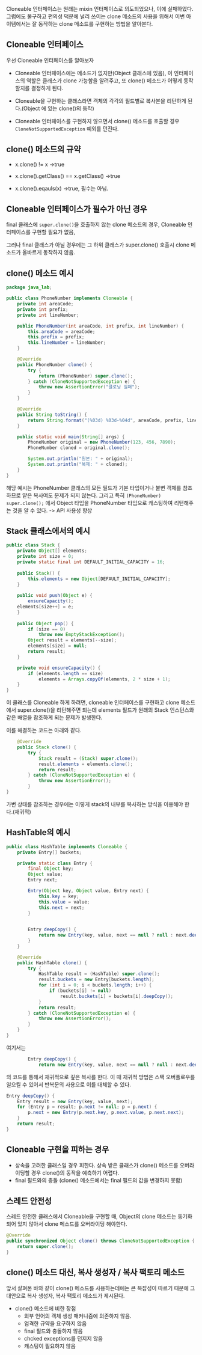 Cloneable 인터페이스는 원래는 mixin 인터페이스로 의도되었으나, 이에 실패하였다. 
그럼에도 불구하고 편의성 덕분에 널리 쓰이는 clone 메소드의 사용을 위해서
이번 아이템에서는 잘 동작하는 clone 메소드를 구현하는 방법을 알아본다.


## Cloneable 인터페이스

우선 Cloneable 인터페이스를 알아보자
- Cloneable 인터페이스에는 메소드가 없지만(Object 클래스에 있음), 이 인터페이스의 역할은 클래스가 clone 가능함을 알려주고, 또 clone() 메소드가 어떻게 동작할지를 결정하게 된다. 

- Cloneable을 구현하는 클래스라면 객체의 각각의 필드별로 복사본을 리턴하게 된다.(Object 에 있는 clone()의 동작)

- Cloneable 인터페이스를 구현하지 않으면서 clone() 메소드를 호출할 경우 `CloneNotSupportedException` 예외를 던진다.


## clone() 메소드의 규약

- x.clone() != x                            ->true

- x.clone().getClass() == x.getClass()       ->true

- x.clone().eqauls(x)       				->true, 필수는 아님.


## Cloneable 인터페이스가 필수가 아닌 경우

final 클래스에 `super.clone()`을 호출하지 않는 clone 메소드의 경우, Cloneable 인터페이스를 구현할 필요가 없음,

그러나 final 클래스가 아닐 경우에는 그 하위 클래스가 super.clone() 호출시 clone 메소드가 올바르게 동작하지 않음.

## clone() 메소드 예시

```java
package java_lab;

public class PhoneNumber implements Cloneable {
    private int areaCode;
    private int prefix;
    private int lineNumber;

    public PhoneNumber(int areaCode, int prefix, int lineNumber) {
        this.areaCode = areaCode;
        this.prefix = prefix;
        this.lineNumber = lineNumber;
    }

    @Override
    public PhoneNumber clone() {
        try {
            return (PhoneNumber) super.clone();
        } catch (CloneNotSupportedException e) {
            throw new AssertionError("클로닝 실패");
        }
    }

    @Override
    public String toString() {
        return String.format("(%03d) %03d-%04d", areaCode, prefix, lineNumber);
    }

    public static void main(String[] args) {
        PhoneNumber original = new PhoneNumber(123, 456, 7890);
        PhoneNumber cloned = original.clone();

        System.out.println("원본: " + original);
        System.out.println("복제: " + cloned);
    }
}

```
해당 예시는 PhoneNumber 클래스의 모든 필드가 기본 타입이거나 불변 객체를 참조하므로 얕은 복사여도 문제가 되지 않는다.
그리고 특히 `(PhoneNumber) super.clone();` 에서 
Object 타입을 PhoneNumber 타입으로 캐스팅하여 리턴해주는 것을 알 수 있다. -> API 사용성 향상

## Stack 클래스에서의 예시

```java
public class Stack {
	private Object[] elements;
	private int size = 0;
	private static final int DEFAULT_INITIAL_CAPACITY = 16;
    
	public Stack() {
		this.elements = new Object[DEFAULT_INITIAL_CAPACITY];
	}
    
	public void push(Object e) {
		ensureCapacity();
	elements[size++] = e;
	}
    
	public Object pop() {
		if (size == 0)
			throw new EmptyStackException();
		Object result = elements[--size];
		elements[size] = null; 
        return result;
	}

	private void ensureCapacity() {
		if (elements.length == size)
			elements = Arrays.copyOf(elements, 2 * size + 1);
	}
}
```

이 클래스를 Cloneable 하게 하려면, cloneable 인터페이스를 구현하고 clone 메소드에서 super.clone()을 리턴해주면 되는데 elements 필드가 원래의 Stack 인스턴스와 같은 배열을 참조하게 되는 문제가 발생한다.

이를 해결하는 코드는 아래와 같다.
```java
	@Override 
	public Stack clone() {
		try {
			Stack result = (Stack) super.clone();
			result.elements = elements.clone();
			return result;
		} catch (CloneNotSupportedException e) {
			throw new AssertionError();
		}
}

```
가변 상태를 참조하는 경우에는 이렇게 stack의 내부를 복사하는 방식을 이용해야 한다.(재귀적)


## HashTable의 예시

```java
public class HashTable implements Cloneable {
    private Entry[] buckets; 

    private static class Entry {
        final Object key;
        Object value;
        Entry next;

        Entry(Object key, Object value, Entry next) {
            this.key = key;
            this.value = value;
            this.next = next;
        }

   
        Entry deepCopy() {
            return new Entry(key, value, next == null ? null : next.deepCopy());
        }
    }

    @Override
    public HashTable clone() {
        try {
            HashTable result = (HashTable) super.clone();
            result.buckets = new Entry[buckets.length];
            for (int i = 0; i < buckets.length; i++) {
                if (buckets[i] != null)
                    result.buckets[i] = buckets[i].deepCopy();
            }
            return result;
        } catch (CloneNotSupportedException e) {
            throw new AssertionError();
        }
    }
}

```

여기서는 
```java
        Entry deepCopy() {
            return new Entry(key, value, next == null ? null : next.deepCopy());
```
의 코드를 통해서 재귀적으로 깊은 복사를 한다. 이 때 재귀적 방법은 스택 오버플로우를 일으킬 수 있어서 반복문의 사용으로 이를 대체할 수 있다.

```java
Entry deepCopy() {
    Entry result = new Entry(key, value, next);
    for (Entry p = result; p.next != null; p = p.next) {
        p.next = new Entry(p.next.key, p.next.value, p.next.next);
    }
    return result;
}
```


## Cloneable 구현을 피하는 경우

- 상속을 고려한 클래스일 경우 피한다. 상속 받은 클래스가 clone() 메소드를 오버라이딩할 경우 clone()의 동작을 예측하기 어렵다.
- final 필드와의 충돌 (clone() 메소드에서는 final 필드의 값을 변경하지 못함)

## 스레드 안전성

스레드 안전한 클래스에서 Cloneable을 구현할 때, Object의 clone 메소드는 동기화되어 있지 않아서 clone 메소드를 오버라이딩 해야한다.
```java
@Override
public synchronized Object clone() throws CloneNotSupportedException {
    return super.clone();
}
```


## clone() 메소드 대신, 복사 생성자 / 복사 팩토리 메소드


앞서 살펴본 바와 같이 clone() 메소드를 사용하는데에는 큰 복잡성이 따르기 때문에 그 대안으로 복사 생성자, 복사 팩토리 메소드가 제시된다. 

- clone() 메소드에 비한 장점
	- 외부 언어의 객체 생성 매커니즘에 의존하지 않음.
	- 엄격한 규약을 요구하지 않음
	- final 필드와 충돌하지 않음
	- chcked exceptions를 던지지 않음
	- 캐스팅이 필요하지 않음
